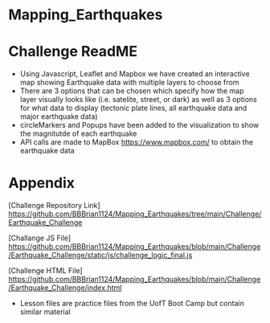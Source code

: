 # Mapping_Earthquakes

# Challenge ReadME
* Using Javascript, Leaflet and Mapbox we have created an interactive map showing Earthquake data with multiple layers to choose from 
* There are 3 options that can be chosen which specify how the map layer visually looks like (i.e. satelite, street, or dark) as well as 3 options for what data to display (tectonic plate lines, all earthquake data and major earthquake data)
* circleMarkers and Popups have been added to the visualization to show the magnitutde of each earthquake
* API calls are made to MapBox https://www.mapbox.com/ to obtain the earthquake data

# Appendix 
[Challenge Repository Link] https://github.com/BBBrian1124/Mapping_Earthquakes/tree/main/Challenge/Earthquake_Challenge

[Challange JS File] https://github.com/BBBrian1124/Mapping_Earthquakes/blob/main/Challenge/Earthquake_Challenge/static/js/challenge_logic_final.js

[Challenge HTML File] https://github.com/BBBrian1124/Mapping_Earthquakes/blob/main/Challenge/Earthquake_Challenge/index.html
* Lesson files are practice files from the UofT Boot Camp but contain similar material 
